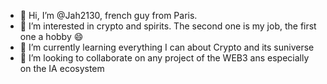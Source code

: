 - 👋 Hi, I’m @Jah2130, french guy from Paris.
- 👀 I’m interested in crypto and spirits. The second one is my job, the first one a hobby 😄
- 🌱 I’m currently learning everything I can about Crypto and its suniverse
- 💞️ I’m looking to collaborate on any project of the WEB3 ans especially on the IA ecosystem




<!---
Jah2130/Jah2130 is a ✨ special ✨ repository because its `README.md` (this file) appears on your GitHub profile.
You can click the Preview link to take a look at your changes.
--->
